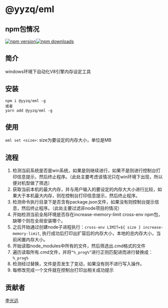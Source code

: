 # @yyzq/eml
## npm包情况
[![npm version](https://img.shields.io/npm/v/@yyzq/eml.svg?style=flat-square)](https://www.npmjs.org/package/@yyzq/eml)[![npm downloads](https://img.shields.io/npm/dm/@yyzq/eml.svg?style=flat-square)](https://npm-stat.com/charts.html?package=@yyzq/eml)
## 简介
windows环境下自动化V8引擎内存设定工具 
## 安装
```
npm i @yyzq/eml -g
或者
yarn add @yyzq/eml -g
```
## 使用
`eml set <size>`: size为要设定的内存大小，单位是MB
## 流程
1. 检测当前系统是否是win系统，如果是则继续进行，如果不是则进行控制台打印信息提示，然后终止程序。（此处主要考虑该情况只在win环境下出现，所以便对机型做了筛选）
2. 获取当前本机的最大内存，并与用户输入的要设定的内存大大小进行比较，如果大于本机最大内存，则在控制台打印信息提示，然后终止程序。
3. 检测命令执行目录下是否含有package.json文件，如果没有则控制台提示信息，然后终止程序。（此处主要过滤非node项目的情况）
4. 开始检测当前全局环境是否存在increase-memory-limit cross-env npm包，缺哪个则在全局安装哪个。
5. 之后开始通过创建node子进程执行：`cross-env LIMIT=${ size } increase-memory-limit`, 执行成功后打印出扩容后的内存大小，本地的总内存大小，当前闲置内存大小。
6. 开始读取node_modules中所有的文件，然后筛选出.cmd格式的文件
7. 遍历读取所有.cmd文件，并将`“%_prog%”`进行正则匹配进而进行替换成：`%_prog%`
8. 检测经过替换，文件是否发生了变动，如果没有则不进行写入操作。
9. 每修改完成一个文件就在控制台打印出相关成功提示
## 贡献者
[李光远](https://juejin.cn/user/2981531265008894)

